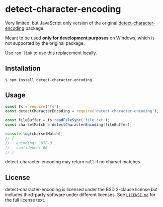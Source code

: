 # detect-character-encoding

Very limited, but JavaScript only version of the original [detect-character-encoding](https://github.com/sonicdoe/detect-character-encoding) package. 

Meant to be used **only for development purposes** on Windows, which is not supported by the original package.

Use `npm link` to use this replacement locally.

## Installation

```console
$ npm install detect-character-encoding
```

## Usage

```js
const fs = require('fs');
const detectCharacterEncoding = require('detect-character-encoding');

const fileBuffer = fs.readFileSync('file.txt');
const charsetMatch = detectCharacterEncoding(fileBuffer);

console.log(charsetMatch);
// {
//   encoding: 'UTF-8',
//   confidence: 60
// }
```

detect-character-encoding may return `null` if no charset matches.

## License

detect-character-encoding is licensed under the BSD 2-clause license but includes third-party software under different licenses. See [`LICENSE.md`](./LICENSE.md) for the full license text.
